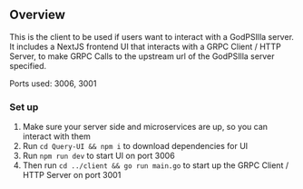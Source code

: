 ## Overview
This is the client to be used if users want to interact with a GodPSIlla server.
It includes a NextJS frontend UI that interacts with a GRPC Client / HTTP Server, to make GRPC Calls to the upstream url of the GodPSIlla server specified.

Ports used: 3006, 3001

### Set up
1. Make sure your server side and microservices are up, so you can interact with them
2. Run `cd Query-UI && npm i` to download dependencies for UI
3. Run `npm run dev` to start UI on port 3006
4. Then run `cd ../client && go run main.go` to start up the GRPC Client / HTTP Server on port 3001
